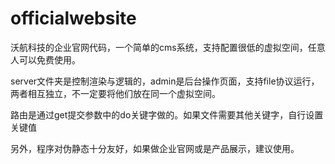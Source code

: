 # officialwebsite
沃航科技的企业官网代码，一个简单的cms系统，支持配置很低的虚拟空间，任意人可以免费使用。

server文件夹是控制渲染与逻辑的，admin是后台操作页面，支持file协议运行，两者相互独立，不一定要将他们放在同一个虚拟空间。

路由是通过get提交参数中的do关键字做的。如果文件需要其他关键字，自行设置关键值

另外，程序对伪静态十分友好，如果做企业官网或是产品展示，建议使用。
